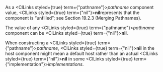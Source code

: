  



As a <ClLinks styled={true} term={"pathname"}><i>pathname</i></ClLinks> component value, <ClLinks styled={true} term={"nil"}><b>nil</b></ClLinks>represents that the component is “unfilled”; see Section 19.2.3 (Merging Pathnames). 



The value of any <ClLinks styled={true} term={"pathname"}><i>pathname</i></ClLinks> component can be <ClLinks styled={true} term={"nil"}><b>nil</b></ClLinks>. 



When constructing a <ClLinks styled={true} term={"pathname"}><i>pathname</i></ClLinks>, <ClLinks styled={true} term={"nil"}><b>nil</b></ClLinks> in the host component might mean a default host rather than an actual <ClLinks styled={true} term={"nil"}><b>nil</b></ClLinks> in some <ClLinks styled={true} term={"implementation"}><i>implementations</i></ClLinks>. 



